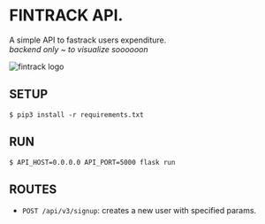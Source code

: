 # FINTRACK API.  
A simple API to fastrack users expenditure.  
*backend only ~ to visualize soooooon*


![fintrack logo](https://i.imgur.com/I3m75vU.png)  



## SETUP  

```
$ pip3 install -r requirements.txt  
```

## RUN  

```
$ API_HOST=0.0.0.0 API_PORT=5000 flask run  
```

## ROUTES  

- `POST /api/v3/signup`: creates a new user with specified params.  
